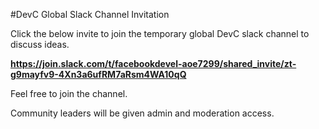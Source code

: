 #DevC Global Slack Channel Invitation  

Click the below invite to join the temporary global DevC slack channel to discuss ideas. 

<b> https://join.slack.com/t/facebookdevel-aoe7299/shared_invite/zt-g9mayfv9-4Xn3a6ufRM7aRsm4WA10qQ  </b>

Feel free to join the channel.

Community leaders will be given admin and moderation access.
